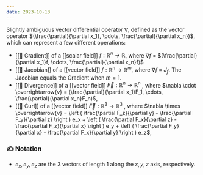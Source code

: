 ```yaml
---
date: 2023-10-13
---
```

Slightly ambiguous vector differential operator $\nabla$, defined as the vector operator $(\frac{\partial}{\partial x_1}, \cdots, \frac{\partial}{\partial x_n})$, which can represent a few different operations:
- [[📘 Gradient]] of a [[scalar field]] $f: \mathbb{R}^n \rightarrow \mathbb{R}$, where  $\nabla f$ = $(\frac{\partial}{\partial x_1}f, \cdots, \frac{\partial}{\partial x_n}f)$
- [[📘 Jacobian]] of a [[vector field]] $f: \mathbb{R}^n \rightarrow \mathbb{R}^m$, where  $\nabla f$ = $J_f$. The Jacobian equals the Gradient when $m=1$.
- [[📘 Divergence]] of a [[vector field]] $\overrightarrow{F} : \mathbb{R}^n \rightarrow \mathbb{R}^n$ , where $\nabla \cdot \overrightarrow{v} = (\frac{\partial}{\partial x_1}F_1, \cdots, \frac{\partial}{\partial x_n}F_n)$,
- [[📘 Curl]] of a [[vector field]] $\overrightarrow{F} : \mathbb{R}^3 \rightarrow \mathbb{R}^3$ , where $\nabla \times \overrightarrow{v} = \left ( \frac{\partial F_z}{\partial y} - \frac{\partial F_y}{\partial z} \right ) e_x + \left ( \frac{\partial F_x}{\partial z} - \frac{\partial F_z}{\partial x} \right ) e_y + \left ( \frac{\partial F_y}{\partial x} - \frac{\partial F_x}{\partial y} \right ) e_z$,
### ✍️ Notation
- $e_x, e_y, e_z$ are the 3 vectors of length $1$ along the $x, y, z$ axis, respectively.